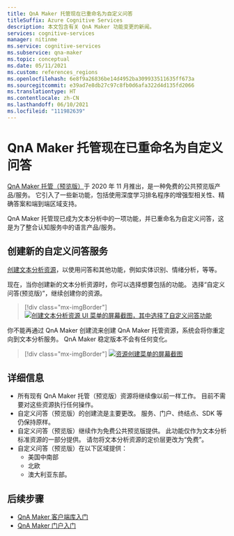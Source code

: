 ```yaml
---
title: QnA Maker 托管现在已重命名为自定义问答
titleSuffix: Azure Cognitive Services
description: 本文包含有关 QnA Maker 功能变更的新闻。
services: cognitive-services
manager: nitinme
ms.service: cognitive-services
ms.subservice: qna-maker
ms.topic: conceptual
ms.date: 05/11/2021
ms.custom: references_regions
ms.openlocfilehash: 6e8f9a26836be14d4952ba309933511635ff673a
ms.sourcegitcommit: e39ad7e8db27c97c8fb0d6afa322d4d135fd2066
ms.translationtype: HT
ms.contentlocale: zh-CN
ms.lasthandoff: 06/10/2021
ms.locfileid: "111982639"
---
```

# <a name="qna-maker-managed-is-now-renamed-to-custom-question-answering"></a>QnA Maker 托管现在已重命名为自定义问答

[QnA Maker 托管（预览版）](https://techcommunity.microsoft.com/t5/azure-ai/introducing-qna-maker-managed-now-in-public-preview/ba-p/1845575)于 2020 年 11 月推出，是一种免费的公共预览版产品/服务。 它引入了一些新功能，包括使用深度学习排名程序的增强型相关性、精确答案和端到端区域支持。 

QnA Maker 托管现已成为文本分析中的一项功能，并已重命名为自定义问答，这是为了整合认知服务中的语言产品/服务。  

## <a name="creating-a-new-custom-question-answering-service"></a>创建新的自定义问答服务

[创建文本分析资源](https://ms.portal.azure.com/?quickstart=true#create/Microsoft.CognitiveServicesTextAnalytics)，以使用问答和其他功能，例如实体识别、情绪分析，等等。  

现在，当你创建新的文本分析资源时，你可以选择想要包括的功能。 选择“自定义问答(预览版)”，继续创建你的资源。  

> [!div class="mx-imgBorder"]
> [ ![创建文本分析资源 UI 菜单的屏幕截图，其中选择了自定义问答功能]( ./media/select-feature.png) ]( ./media/select-feature.png#lightbox)


你不能再通过 QnA Maker 创建流来创建 QnA Maker 托管资源，系统会将你重定向到文本分析服务。 QnA Maker 稳定版本不会有任何变化。 

> [!div class="mx-imgBorder"]
> [ ![资源创建菜单的屏幕截图]( ./media/create-resource.png) ]( ./media/create-resource.png#lightbox)

## <a name="details"></a>详细信息

- 所有现有 QnA Maker 托管（预览版）资源将继续像以前一样工作。 目前不需要对这些资源执行任何操作。
- 自定义问答（预览版）的创建流是主要更改。 服务、门户、终结点、SDK 等仍保持原样。
- 自定义问答（预览版）继续作为免费公共预览版提供。 此功能仅作为文本分析标准资源的一部分提供。 请勿将文本分析资源的定价层更改为“免费”。
- 自定义问答（预览版）在以下区域提供：
    - 美国中南部
    - 北欧
    - 澳大利亚东部。

## <a name="next-steps"></a>后续步骤

* [QnA Maker 客户端库入门](./quickstarts/quickstart-sdk.md)
* [QnA Maker 门户入门](./quickstarts/create-publish-knowledge-base.md)


